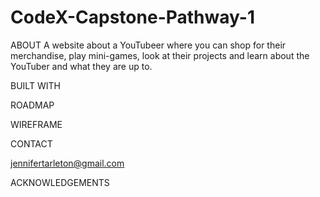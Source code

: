 # CodeX-Capstone-Pathway-1
ABOUT
  A website about a YouTubeer where you can shop for their merchandise, play mini-games, look at their projects and learn about the YouTuber and what they are up to. 
  
  



BUILT WITH

ROADMAP

WIREFRAME

CONTACT

jennifertarleton@gmail.com

ACKNOWLEDGEMENTS

